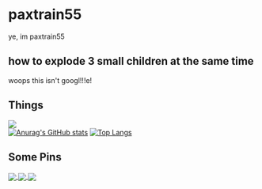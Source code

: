 # paxtrain55
ye, im paxtrain55

## how to explode 3 small children at the same time
woops this isn't googl!!!e!

## Things
![](https://komarev.com/ghpvc/?username=disnos9&color=yellow&label=Cool+People) 
<br>
[![Anurag's GitHub stats](https://github-readme-stats.vercel.app/api?username=disnos9&count_private=true&show_icons=true&theme=tokyonight&layout=compact)](https://github.com/anuraghazra/github-readme-stats)  [![Top Langs](https://github-readme-stats.vercel.app/api/top-langs/?username=disnos9&theme=tokyonight&layout=compact)](https://github.com/anuraghazra/github-readme-stats)

## Some Pins
<a href="https://github.com/projectnomore/projectnomore.github.io">
  <img align="center" src="https://github-readme-stats.vercel.app/api/pin/?username=projectnomore&repo=projectnomore.github.io" />
</a>
<a href="https://github.com/mathgames69/mathgames69.github.io">
  <img align="center" src="https://github-readme-stats.vercel.app/api/pin/?username=mathgames66&repo=mathgames66.github.io" />
</a>
<a href="https://github.com/anuraghazra/github-readme-stats">
  <img align="center" src="https://github-readme-stats.vercel.app/api/pin/?username=anuraghazra&repo=github-readme-stats" />
</a>
